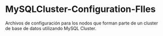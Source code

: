 # MySQLCluster-Configuration-FIles
Archivos de configuración para los nodos que forman parte de un cluster de base de datos utilizando MySQL Cluster.
